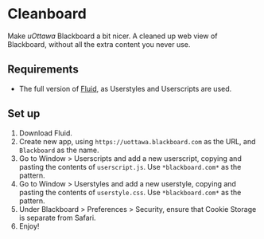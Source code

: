 # Cleanboard

Make *uOttawa* Blackboard a bit nicer. A cleaned up web view of Blackboard, without all the extra content you never use.

## Requirements

- The full version of [Fluid](http://fluidapp.com/), as Userstyles and Userscripts are used.

## Set up

1. Download Fluid.
2. Create new app, using `https://uottawa.blackboard.com` as the URL, and `Blackboard` as the name.
3. Go to Window > Userscripts and add a new userscript, copying and pasting the contents of `userscript.js`. Use `*blackboard.com*` as the pattern.
4. Go to Window > Userstyles and add a new userstyle, copying and pasting the contents of `userstyle.css`. Use `*blackboard.com*` as the pattern.
5. Under Blackboard > Preferences > Security, ensure that Cookie Storage is separate from Safari.
6. Enjoy!
